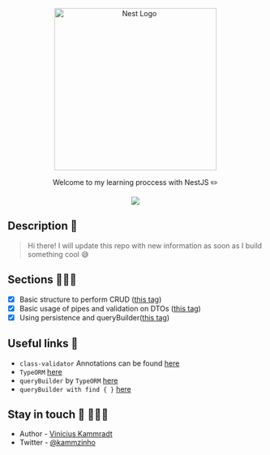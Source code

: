 <p align="center">
  <a href="http://nestjs.com/" target="blank"><img src="https://nestjs.com/img/logo_text.svg" width="320" alt="Nest Logo" /></a>
</p>

  <p align="center">Welcome to my learning proccess with NestJS ✏️ </p>
    <p align="center">
  <a href="https://twitter.com/kammzinho"><img src="https://img.shields.io/twitter/follow/kammzinho.svg?style=social&label=Follow"></a>
</p>

## Description 📝

> Hi there!
> I will update this repo with new information as soon as I build something cool 😅


## Sections 🤹🏻‍♂️

- [X] Basic structure to perform CRUD ([this tag](https://github.com/kammradt/learning-nestjs/tree/crud-with-fake-data))   
- [X] Basic usage of pipes and validation on DTOs ([this tag](https://github.com/kammradt/learning-nestjs/tree/using-pipes-and-validation))   
- [X] Using persistence and queryBuilder([this tag](https://github.com/kammradt/learning-nestjs/tree/persistence-and-query-builder))

## Useful links 🔗

- `class-validator` Annotations can be found [here](https://github.com/typestack/class-validator#validation-decorators)
- `TypeORM` [here](https://typeorm.io/)
- `queryBuilder` by `TypeORM` [here](https://github.com/typeorm/typeorm/blob/master/docs/select-query-builder.md)
- `queryBuilder with find { }` [here](https://github.com/typeorm/typeorm/blob/master/docs/find-options.md)

## Stay in touch 🤗 👨🏻‍💻

- Author - [Vinicius Kammradt](https://kammradt.now.sh)
- Twitter - [@kammzinho](https://twitter.com/kammzinho)

